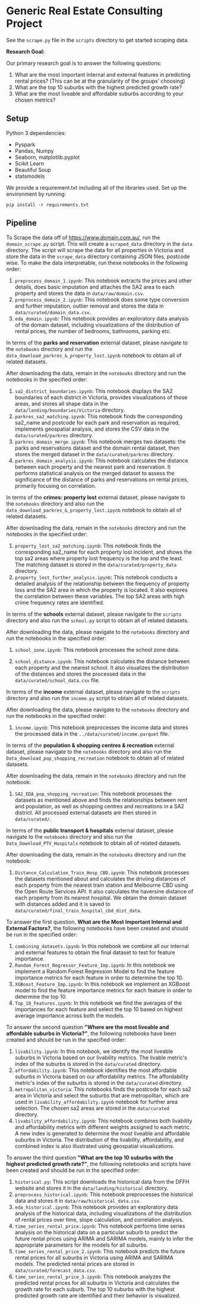 # Generic Real Estate Consulting Project

See the `scrape.py` file in the `scripts` directory to get started scraping data. 

**Research Goal:** 

Our primary research goal is to answer the following questions:
1. What are the most important internal and external features in predicting rental prices? (This
can be at the granularity of the groups’ choosing)
2. What are the top 10 suburbs with the highest predicted growth rate?
3. What are the most liveable and affordable suburbs according to your chosen metrics?

## Setup

Python 3 dependencies:

* Pyspark
* Pandas, Numpy
* Seaborn, matplotlib.pyplot
* Scikit Learn
* Beautiful Soup
* statsmodels

We provide a requirement.txt including all of the libraries used. Set up the environment by running:
```
pip install -r requirements.txt
```

## Pipeline
To Scrape the data off of https://www.domain.com.au/, run the `domain_scrape.py` script. This will create a `scraped_data` directory in the `data` directory. The script will scrape the data for all properties in Victoria and store the data in the `scrape_data` directory containing JSON files, postcode wise. To make the data interpretable, run these notebooks in the following order:
1. `preprocess_domain_1.ipynb`: This notebook extracts the prices and other details, does basic imputation and attaches the SA2 area to each property and stores the data in `data/raw/domain.csv`.
2. `preprocess_domain_2.ipynb`: This notebook does some type conversion and further imputation, outlier removal and stores the data in `data/curated/domain_data.csv`.
3. `eda_domain.ipynb`: This notebook provides an exploratory data analysis of the domain dataset, including visualizations of the distribution of rental prices, the number of bedrooms, bathrooms, parking etc.

In terms of the **parks and reservation** external dataset, please navigate to the `notebooks` directory and run the `data_download_parkres_&_property_lost.ipynb` notebook to obtain all of related datasets.

After downloading the data, remain in the `notebooks` directory and run the notebooks in the specified order:
1. `sa2_district_boundaries.ipynb`: This notebook displays the SA2 boundaries of each district in Victoria, provides visualizations of those areas, and stores all shape data in the `data/landing/boundaries/Victoria` directory.
2. `parkres_sa2_matching.ipynb`: This notebook finds the corresponding sa2_name and postcode for each park and reservation as required, implements geospatial analysis, and stores the CSV data in the `data/curated/parkres` directory.
3. `parkres_domain_merge.ipynb`: This notebook merges two datasets: the parks and reservations dataset and the domain rental dataset, then stores the merged dataset in the `data/curated/parkres` directory.
4. `parkres_domain_analysis.ipynb`: This notebook calculates the distance between each property and the nearest park and reservation. It performs statistical analysis on the merged dataset to assess the significance of the distance of parks and reservations on rental prices, primarily focusing on correlation.

In terms of the **crimes: property lost** external dataset, please navigate to the `notebooks` directory and also run the `data_download_parkres_&_property_lost.ipynb` notebook to obtain all of related datasets.

After downloading the data, remain in the `notebooks` directory and run the notebooks in the specified order:
1. `property_lost_sa2_matching.ipynb`: This notebook finds the corresponding sa2_name for each property lost incident, and shows the top sa2 areas where property lost frequency is the top and the least. The matching dataset is stored in the `data/curated/property_data` directory.
2. `property_lost_further_analysis.ipynb`: This notebook conducts a detailed analysis of the relationship between the frequency of property loss and the SA2 area in which the property is located. It also explores the correlation between these variables. The top SA2 areas with high crime frequency rates are identified.

In terms of the **schools** external dataset, please navigate to the `scripts` directory and also run the `school.py` script to obtain all of related datasets. 

After downloading the data, please navigate to the `notebooks` directory and run the notebooks in the specified order: 
1. `school_zone.ipynb`: This notebook processes the school zone data. 

2. `school_distance.ipynb`: This notebook calculates the distance between each property and the nearest school. It also visualizes the distribution of the distances and stores the processed data in the `data/curated/school_data.csv` file.


In terms of the **income** external dataset, please navigate to the `scripts` directory and also run the `income.py` script to obtain all of related datasets.

After downloading the data, please navigate to the `notebooks` directory and run the notebooks in the specified order: 

1. `income.ipynb`: This notebook preprocesses the income data and stores the processed data in the `../data/curated/income.parquet` file.


In terms of the **population & shopping centres & recreation** external dataset, please navigate to the `notebooks` directory and also run the `Data_download_pop_shopping_recreation` notebook to obtain all of related datasets.

After downloading the data, remain in the `notebooks` directory and run the notebook:
1. `SA2_EDA_pop_shopping_recreation`: This notebook processes the datasets as mentioned above and finds the relationships between rent and population, as well as shopping centres and recreations in a SA2 district. All processed external datasets are then stored in `data/curated/`.

In terms of the **public transport & hospitals** external dataset, please navigate to the `notebooks` directory and also run the `Data_Download_PTV_Hospitals` notebook to obtain all of related datasets.

After downloading the data, remain in the `notebooks` directory and run the notebook:
1. `Distance_Calculation_Train_Hosp_CBD.ipynb`: This notebook processes the datasets mentioned about and calculates the driviing distances of each property from the nearest train station and Melbourne CBD using the Open Route Services API. It also calculates the haversine distance of each property from its nearest hospital. We obtain the domain dataset with distances added and it is saved to `data/curated/final_train_hospital_cbd_dist_data`.

To answer the first question, **What are the Most Important Internal and External Factors?**, the following notebooks have been created and should be run in the specified order:
1. `combining_datasets.ipynb`: In this notebook we combine all our internal and external features to obtain the final dataset to test for feature importance.
2. `Random_Forest_Regressor_Feature_Imp.ipynb`: In this notebook we implement a Random Forest Regression Model to find the feature importance metrics for each feature in order to determine the top 10.
3. `XGBoost_Feature_Imp.ipynb`: In this notebook we implement an XGBoost model to find the feature importance metrics for each feature in order to determine the top 10.
4. `Top_10_Features.ipynb`: In this notebook we find the averages of the importances for each feature and select the top 10 based on highest average importance across both the models.

To answer the second question **"Where are the most liveable and affordable suburbs in Victoria?"**, the following notebooks have been created and should be run in the specified order:
1. `livability.ipynb`: In this notebook, we identify the most liveable suburbs in Victoria based on our livability metrics. The livable metric's index of the suburbs is stored in the `data/curated` directory.
2. `affordability.ipynb`: This notebook identifies the most affordable suburbs in Victoria based on our affordability metrics. The affordability metric's index of the suburbs is stored in the `data/curated` directory.
3. `metropolitan_victoria`: This notebooks finds the postcode for each sa2 area in Victoria and select the suburbs that are metropolitan, which are used in `livability_affordability.ipynb` notebook for further area selection. The chosen sa2 areas are stored in the `data/curated` directory.
4. `livability_affordability.ipynb`: This notebook combines both livability and affordability metrics with different weights assigned to each metric. A new index is generated to determine the most liveable and affordable suburbs in Victoria. The distribution of the livability, affordability, and combined index is also illustrated using geospatial visualizations.

To answer the third question **"What are the top 10 suburbs with the highest predicted growth rate?"**, the following notebooks and scripts have been created and should be run in the specified order:
1. `historical.py`: This script downloads the historical data from the DFFH website and stores it in the `data/landing/historical` directory.
2. `preprocess_historical.ipynb`: This notebook preprocesses the historical data and stores it in `data/raw/historical_data.csv`.
3. `eda_historical.ipynb`: This notebook provides an exploratory data analysis of the historical data, including visualizations of the distribution of rental prices over time, slope calculation, and correlation analysis.
4. `time_series_rental_price.ipynb`: This notebook performs time series analysis on the historical data on a particular suburb to predict the future rental prices using ARIMA and SARIMA models, mainly to infer the appropriate parameters for the models for all suburbs.
5. `time_series_rental_price_2.ipynb`: This notebook predicts the future rental prices for all suburbs in Victoria using ARIMA and SARIMA models. The predicted rental prices are stored in `data/curated/forecast_data.csv`.
6. `time_series_rental_price_3.ipynb`: This notebook analyzes the predicted rental prices for all suburbs in Victoria and calculates the growth rate for each suburb. The top 10 suburbs with the highest predicted growth rate are identified and their behavior is visualized.